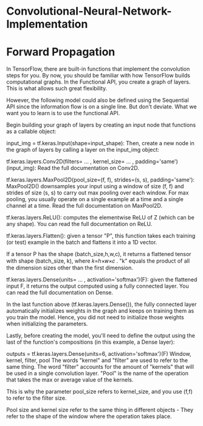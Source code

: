 # Convolutional-Neural-Network-Implementation

# Forward Propagation
In TensorFlow, there are built-in functions that implement the convolution steps for you. By now, you should be familiar with how TensorFlow builds computational graphs. In the Functional API, you create a graph of layers. This is what allows such great flexibility.

However, the following model could also be defined using the Sequential API since the information flow is on a single line. But don't deviate. What we want you to learn is to use the functional API.

Begin building your graph of layers by creating an input node that functions as a callable object:

input_img = tf.keras.Input(shape=input_shape):
Then, create a new node in the graph of layers by calling a layer on the input_img object:

tf.keras.layers.Conv2D(filters= ... , kernel_size= ... , padding='same')(input_img): Read the full documentation on Conv2D.

tf.keras.layers.MaxPool2D(pool_size=(f, f), strides=(s, s), padding='same'): MaxPool2D() downsamples your input using a window of size (f, f) and strides of size (s, s) to carry out max pooling over each window. For max pooling, you usually operate on a single example at a time and a single channel at a time. Read the full documentation on MaxPool2D.

tf.keras.layers.ReLU(): computes the elementwise ReLU of Z (which can be any shape). You can read the full documentation on ReLU.

tf.keras.layers.Flatten(): given a tensor "P", this function takes each training (or test) example in the batch and flattens it into a 1D vector.

If a tensor P has the shape (batch_size,h,w,c), it returns a flattened tensor with shape (batch_size, k), where  𝑘=ℎ×𝑤×𝑐
 . "k" equals the product of all the dimension sizes other than the first dimension.

tf.keras.layers.Dense(units= ... , activation='softmax')(F): given the flattened input F, it returns the output computed using a fully connected layer. You can read the full documentation on Dense.

In the last function above (tf.keras.layers.Dense()), the fully connected layer automatically initializes weights in the graph and keeps on training them as you train the model. Hence, you did not need to initialize those weights when initializing the parameters.

Lastly, before creating the model, you'll need to define the output using the last of the function's compositions (in this example, a Dense layer):

outputs = tf.keras.layers.Dense(units=6, activation='softmax')(F)
Window, kernel, filter, pool
The words "kernel" and "filter" are used to refer to the same thing. The word "filter" accounts for the amount of "kernels" that will be used in a single convolution layer. "Pool" is the name of the operation that takes the max or average value of the kernels.

This is why the parameter pool_size refers to kernel_size, and you use (f,f) to refer to the filter size.

Pool size and kernel size refer to the same thing in different objects - They refer to the shape of the window where the operation takes place.

